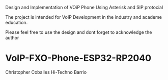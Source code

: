 
Design and Implementation of VOiP Phone
Using Asterisk and SIP protocial

The project is intended for VoIP Development 
in the industry and academe education.

Please feel free to use the design 
and dont forget to acknowledge the author


# VoIP-FXO-Phone-ESP32-RP2040

Christopher Coballes
Hi-Techno Barrio
